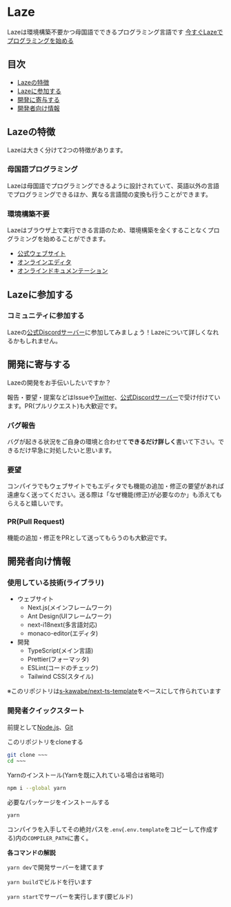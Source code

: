 # Laze

Lazeは環境構築不要かつ母国語でできるプログラミング言語です
[今すぐLazeでプログラミングを始める](http://laze.ddns.net)

## 目次

- [Lazeの特徴](#Lazeの特徴)
- [Lazeに参加する](#Lazeに参加する)
- [開発に寄与する](#開発に寄与する)
- [開発者向け情報](#開発者向け情報)

## Lazeの特徴

Lazeは大きく分けて2つの特徴があります。

### 母国語プログラミング

Lazeは母国語でプログラミングできるように設計されていて、英語以外の言語でプログラミングできるほか、異なる言語間の変換も行うことができます。

### 環境構築不要

Lazeはブラウザ上で実行できる言語のため、環境構築を全くすることなくプログラミングを始めることができます。

* [公式ウェブサイト](http://laze.ddns.net)
* [オンラインエディタ](https://laze.ddns.net/editor)
* [オンラインドキュメンテーション](https://laze.ddns.net/docs)

## Lazeに参加する

### コミュニティに参加する

Lazeの[公式Discordサーバー](https://discord.gg/K3prMrmS7e)に参加してみましょう！Lazeについて詳しくなれるかもしれません。

## 開発に寄与する

Lazeの開発をお手伝いしたいですか？

報告・要望・提案などはIssueや[Twitter](https://twitter.com/LazeProjectTeam)、[公式Discordサーバー](https://discord.gg/K3prMrmS7e)で受け付けています。PR(プルリクエスト)も大歓迎です。

### バグ報告

バグが起きる状況をご自身の環境と合わせて**できるだけ詳しく**書いて下さい。できるだけ早急に対処したいと思います。

### 要望

コンパイラでもウェブサイトでもエディタでも機能の追加・修正の要望があれば遠慮なく送ってください。送る際は「なぜ機能(修正)が必要なのか」も添えてもらえると嬉しいです。

### PR(Pull Request)

機能の追加・修正をPRとして送ってもらうのも大歓迎です。

## 開発者向け情報

### 使用している技術(ライブラリ)

- ウェブサイト
  - Next.js(メインフレームワーク)
  - Ant Design(UIフレームワーク)
  - next-i18next(多言語対応)
  - monaco-editor(エディタ)
- 開発
  - TypeScript(メイン言語)
  - Prettier(フォーマッタ)
  - ESLint(コードのチェック)
  - Tailwind CSS(スタイル)

※このリポジトリは[s-kawabe/next-ts-template](https://github.com/s-kawabe/next-ts-template)をベースにして作られています

### 開発者クイックスタート

前提として[Node.js](https://nodejs.org/ja/)、[Git](https://git-scm.com/)

このリポジトリをcloneする

```bash
git clone ~~~
cd ~~~
```

Yarnのインストール(Yarnを既に入れている場合は省略可)

```bash
npm i --global yarn
```

必要なパッケージをインストールする

```bash
yarn
```

コンパイラを入手してその絶対パスを`.env`(`.env.template`をコピーして作成する)内の`COMPILER_PATH`に書く。

**各コマンドの解説**

`yarn dev`で開発サーバーを建てます

`yarn build`でビルドを行います

`yarn start`でサーバーを実行します(要ビルド)
